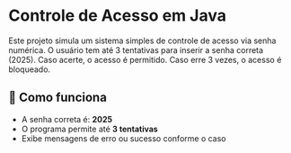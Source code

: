 # Controle de Acesso em Java

Este projeto simula um sistema simples de controle de acesso via senha numérica. O usuário tem até 3 tentativas para inserir a senha correta (2025). Caso acerte, o acesso é permitido. Caso erre 3 vezes, o acesso é bloqueado.

## 🚀 Como funciona

- A senha correta é: **2025**
- O programa permite até **3 tentativas**
- Exibe mensagens de erro ou sucesso conforme o caso
